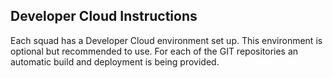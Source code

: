 ## Developer Cloud Instructions ##

Each squad has a Developer Cloud environment set up. This environment is optional but recommended to use. For each of the GIT repositories an automatic build and deployment is being provided.
